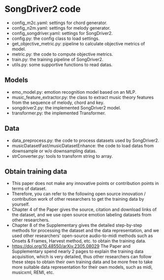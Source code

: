 # SongDriver2 code

- config_m2c.yaml: settings for chord generator.
- config_n2m.yaml: settings for melody generator.
- config_songdriver.yaml: settings for SongDriver2.
- config.py: the config class to load settings.
- get_objective_metric.py: pipeline to calculate objective metrics of model.
- metric.py: the code to compute objective metrics.
- train.py: the training pipeline of SongDriver2.
- utils.py: some supportive functions to read datas.

## Models
- emo_model.py: emotion recognition model based on an MLP.
- music_feature_extractor.py: the class to extract music theory features from the sequence of melody, chord and key.
- songdriver2.py: the implemented SongDriver2 model.
- transformer.py: the implemented Transformer.

## Data
- data_preprocess.py: the code to process datasets used by SongDriver2.
- musicDatasetFast/musicDatasetEnhance: the code to load datas from downsample or w/o downsampling datas.
- strConverter.py: tools to transform string to array.

## Obtain training data
- This paper does not make any innovative points or contribution points in terms of dataset.
- Therefore, you can refer to the following open source innovation / contribution work of other researchers to get the training data by yourself.
- Chapter 4 of the Paper gives the source, citation and download links of the dataset, and we use open source emotion labeling datasets from other researchers.
- Chapter 8 of the Supplementary gives the detailed step-by-step methods for processing the dataset and the data representation, and we used other researchers' open-source audio-to-midi methods such as Onsets & Frames, Harvest method, etc. to obtain the training data.
- https://doi.org/10.48550/arXiv.2305.08029 The Paper and Supplementary spend nearly 2 pages to explain the training data acquisition, which is very detailed, thus other researchers can follow these steps to obtain their own training data and be more free to take more suitable data representation for their own models, such as midi, musicxml, REMI, etc.

